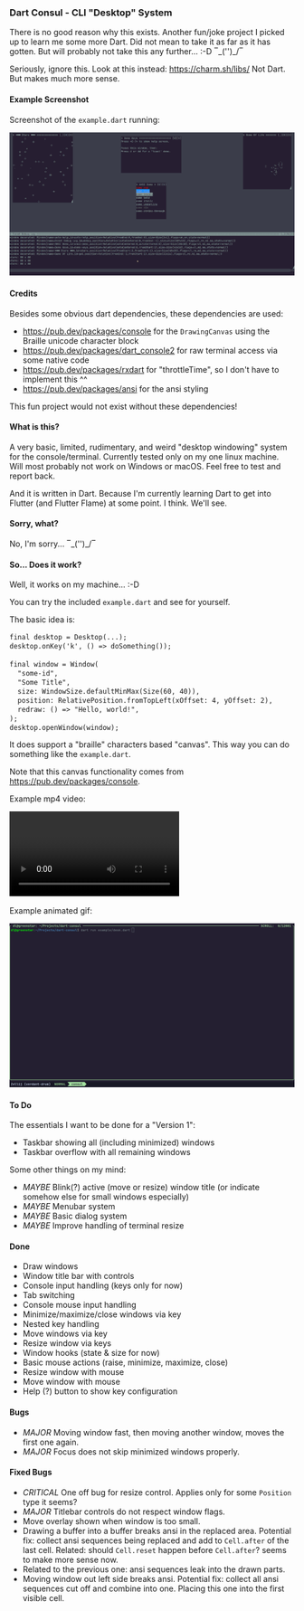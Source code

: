 ### Dart Consul - CLI "Desktop" System

There is no good reason why this exists. Another fun/joke project I picked up to learn me some more Dart. Did not mean
to take it as far as it has gotten. But will probably not take this any further... :-D ‾\_('')_/‾

Seriously, ignore this. Look at this instead: https://charm.sh/libs/ Not Dart. But makes much more sense.

#### Example Screenshot

Screenshot of the `example.dart` running:

![Screenshot](https://github.com/DanielLukic/consul-dart/raw/main/images/example.gif)

#### Credits

Besides some obvious dart dependencies, these dependencies are used:

- https://pub.dev/packages/console for the `DrawingCanvas` using the Braille unicode character block
- https://pub.dev/packages/dart_console2 for raw terminal access via some native code
- https://pub.dev/packages/rxdart for "throttleTime", so I don't have to implement this ^^
- https://pub.dev/packages/ansi for the ansi styling

This fun project would not exist without these dependencies!

#### What is this?

A very basic, limited, rudimentary, and weird "desktop windowing" system for the console/terminal. Currently tested
only on my one linux machine. Will most probably not work on Windows or macOS. Feel free to test and report back.

And it is written in Dart. Because I'm currently learning Dart to get into Flutter (and Flutter Flame) at some
point. I think. We'll see.

#### Sorry, what?

No, I'm sorry... ‾\_('')_/‾

#### So... Does it work?

Well, it works on my machine... :-D

You can try the included `example.dart` and see for yourself.

The basic idea is:

```
final desktop = Desktop(...);
desktop.onKey('k', () => doSomething());

final window = Window(
  "some-id",
  "Some Title",
  size: WindowSize.defaultMinMax(Size(60, 40)),
  position: RelativePosition.fromTopLeft(xOffset: 4, yOffset: 2),
  redraw: () => "Hello, world!",
);
desktop.openWindow(window);
```

It does support a "braille" characters based "canvas". This way you can do something like the `example.dart`.

Note that this canvas functionality comes from https://pub.dev/packages/console.

Example mp4 video:

<video src="https://github.com/DanielLukic/consul-dart/assets/94672/9cc601e4-7232-497d-8c98-c7a6008a5e37"></video>

Example animated gif:

![Screenshot](https://github.com/DanielLukic/consul-dart/raw/main/images/consul-example.gif)

#### To Do

The essentials I want to be done for a "Version 1":

- Taskbar showing all (including minimized) windows
- Taskbar overflow with all remaining windows

Some other things on my mind:

- *MAYBE* Blink(?) active (move or resize) window title (or indicate somehow else for small windows especially)
- *MAYBE* Menubar system
- *MAYBE* Basic dialog system
- *MAYBE* Improve handling of terminal resize

#### Done

- Draw windows
- Window title bar with controls
- Console input handling (keys only for now)
- Tab switching
- Console mouse input handling
- Minimize/maximize/close windows via key
- Nested key handling
- Move windows via key
- Resize window via keys
- Window hooks (state & size for now)
- Basic mouse actions (raise, minimize, maximize, close)
- Resize window with mouse
- Move window with mouse
- Help (?) button to show key configuration

#### Bugs

- *MAJOR* Moving window fast, then moving another window, moves the first one again.
- *MAJOR* Focus does not skip minimized windows properly.

#### Fixed Bugs

- *CRITICAL* One off bug for resize control. Applies only for some `Position` type it seems?
- *MAJOR* Titlebar controls do not respect window flags.
- Move overlay shown when window is too small.
- Drawing a buffer into a buffer breaks ansi in the replaced area.
  Potential fix: collect ansi sequences being replaced and add to `Cell.after` of the last cell.
  Related: should `Cell.reset` happen before `Cell.after`? seems to make more sense now.
- Related to the previous one: ansi sequences leak into the drawn parts.
- Moving window out left side breaks ansi.
  Potential fix: collect all ansi sequences cut off and combine into one.
  Placing this one into the first visible cell.
